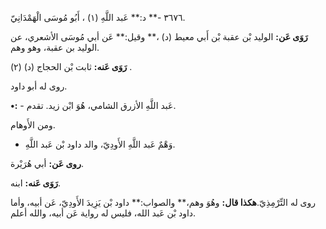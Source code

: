 ٣٦٧٦ -** د:** عَبد اللَّهِ (١) ، أَبُو مُوسَى الْهَمْدَانِيّ.

**رَوَى عَن:** الوليد بْن عقبة بْن أَبي معيط (د) ،** وقيل:** عَن أبي مُوسَى الأشعري، عن الوليد بن عقبة، وهو وهم.

**رَوَى عَنه:** ثابت بْن الحجاج (د) (٢) .

روى له أبو داود.

**•:** - عَبد اللَّهِ الأزرق الشامي، هُوَ ابْن زيد. تقدم.

ومن الأَوهام.

- وَهْمٌ عَبد اللَّهِ الأَودِيّ، والد داود بْن عَبد اللَّهِ.

**روى عَن:** أبي هُرَيْرة.

**رَوَى عَنه:** ابنه.

روى له التِّرْمِذِيّ.**هكذا قال:** وهُوَ وهم،** والصواب:** داود بْن يَزِيدَ الأَودِيّ، عَن أبيه، وأما داود بْن عَبد الله، فليس له رواية عَن أبيه، والله أعلم.